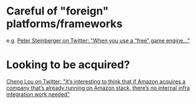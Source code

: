 # Careful of "foreign" platforms/frameworks
e.g. [Peter Steinberger on Twitter: "When you use a “free” game engine…"](https://twitter.com/steipete/status/1083404548163751938)

# Looking to be acquired?
[Cheng Lou on Twitter: "It’s interesting to think that if Amazon acquires a company that’s already running on Amazon stack, there’s no internal infra integration work needed"](https://twitter.com/_chenglou/status/1083590078897614848)